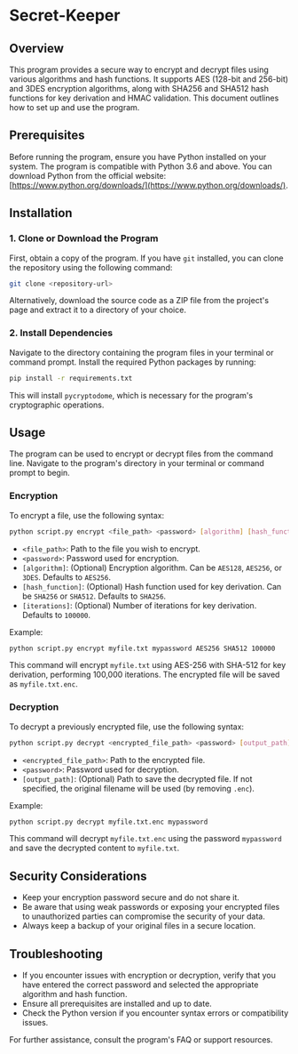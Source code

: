 # Secret-Keeper

## Overview
This program provides a secure way to encrypt and decrypt files using various algorithms and hash functions. It supports AES (128-bit and 256-bit) and 3DES encryption algorithms, along with SHA256 and SHA512 hash functions for key derivation and HMAC validation. This document outlines how to set up and use the program.

## Prerequisites
Before running the program, ensure you have Python installed on your system. The program is compatible with Python 3.6 and above. You can download Python from the official website: [https://www.python.org/downloads/](https://www.python.org/downloads/).

## Installation

### 1. Clone or Download the Program
First, obtain a copy of the program. If you have `git` installed, you can clone the repository using the following command:

```sh
git clone <repository-url>
```

Alternatively, download the source code as a ZIP file from the project's page and extract it to a directory of your choice.

### 2. Install Dependencies
Navigate to the directory containing the program files in your terminal or command prompt. Install the required Python packages by running:

```sh
pip install -r requirements.txt
```

This will install `pycryptodome`, which is necessary for the program's cryptographic operations.

## Usage

The program can be used to encrypt or decrypt files from the command line. Navigate to the program's directory in your terminal or command prompt to begin.

### Encryption

To encrypt a file, use the following syntax:

```sh
python script.py encrypt <file_path> <password> [algorithm] [hash_function] [iterations]
```

- `<file_path>`: Path to the file you wish to encrypt.
- `<password>`: Password used for encryption.
- `[algorithm]`: (Optional) Encryption algorithm. Can be `AES128`, `AES256`, or `3DES`. Defaults to `AES256`.
- `[hash_function]`: (Optional) Hash function used for key derivation. Can be `SHA256` or `SHA512`. Defaults to `SHA256`.
- `[iterations]`: (Optional) Number of iterations for key derivation. Defaults to `100000`.

Example:

```sh
python script.py encrypt myfile.txt mypassword AES256 SHA512 100000
```

This command will encrypt `myfile.txt` using AES-256 with SHA-512 for key derivation, performing 100,000 iterations. The encrypted file will be saved as `myfile.txt.enc`.

### Decryption

To decrypt a previously encrypted file, use the following syntax:

```sh
python script.py decrypt <encrypted_file_path> <password> [output_path]
```

- `<encrypted_file_path>`: Path to the encrypted file.
- `<password>`: Password used for decryption.
- `[output_path]`: (Optional) Path to save the decrypted file. If not specified, the original filename will be used (by removing `.enc`).

Example:

```sh
python script.py decrypt myfile.txt.enc mypassword
```

This command will decrypt `myfile.txt.enc` using the password `mypassword` and save the decrypted content to `myfile.txt`.

## Security Considerations

- Keep your encryption password secure and do not share it.
- Be aware that using weak passwords or exposing your encrypted files to unauthorized parties can compromise the security of your data.
- Always keep a backup of your original files in a secure location.

## Troubleshooting

- If you encounter issues with encryption or decryption, verify that you have entered the correct password and selected the appropriate algorithm and hash function.
- Ensure all prerequisites are installed and up to date.
- Check the Python version if you encounter syntax errors or compatibility issues.

For further assistance, consult the program's FAQ or support resources.
